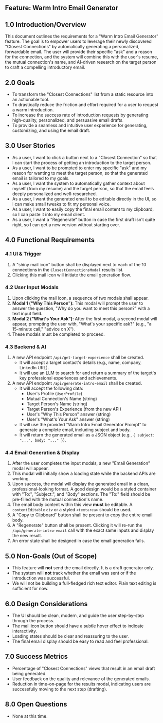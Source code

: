 ## Feature: Warm Intro Email Generator

## 1.0 Introduction/Overview

This document outlines the requirements for a "Warm Intro Email Generator" feature. The goal is to empower users to leverage their newly discovered "Closest Connections" by automatically generating a personalized, forwardable email. The user will provide their specific "ask" and a reason for the connection, and the system will combine this with the user's resume, the mutual connection's name, and AI-driven research on the target person to craft a compelling introductory email.

## 2.0 Goals

-   To transform the "Closest Connections" list from a static resource into an actionable tool.
-   To drastically reduce the friction and effort required for a user to request a warm introduction.
-   To increase the success rate of introduction requests by generating high-quality, personalized, and persuasive email drafts.
-   To provide a seamless and intuitive user experience for generating, customizing, and using the email draft.

## 3.0 User Stories

-   As a user, I want to click a button next to a "Closest Connection" so that I can start the process of getting an introduction to the target person.
-   As a user, I want to be prompted to enter my specific "ask" and my reason for wanting to meet the target person, so that the generated email is tailored to my goals.
-   As a user, I want the system to automatically gather context about myself (from my resume) and the target person, so that the email feels deeply personalized and well-researched.
-   As a user, I want the generated email to be editable directly in the UI, so I can make small tweaks to fit my personal voice.
-   As a user, I want to easily copy the final email content to my clipboard, so I can paste it into my email client.
-   As a user, I want a "Regenerate" button in case the first draft isn't quite right, so I can get a new version without starting over.

## 4.0 Functional Requirements

### 4.1 UI & Trigger

1.  A "shiny mail icon" button shall be displayed next to each of the 10 connections in the `ClosestConnectionsModal` results list.
2.  Clicking this mail icon will initiate the email generation flow.

### 4.2 User Input Modals

1.  Upon clicking the mail icon, a sequence of two modals shall appear.
2.  **Modal 1 ("Why This Person"):** This modal will prompt the user to answer the question, "Why do you want to meet this person?" with a text input field.
3.  **Modal 2 ("What's Your Ask"):** After the first modal, a second modal will appear, prompting the user with, "What's your specific ask?" (e.g., "a 15-minute call," "advice on X").
4.  These modals must be completed to proceed.

### 4.3 Backend & AI
1.  A new API endpoint `/api/get-target-experience` shall be created.
    -   It will accept a target contact's details (e.g., name, company, LinkedIn URL).
    -   It will use an LLM to search for and return a summary of the target's key professional experiences and achievements.
2.  A new API endpoint `/api/generate-intro-email` shall be created.
    -   It will accept the following data:
        -   User's Profile (`UserProfile`)
        -   Mutual Connection's Name (string)
        -   Target Person's Name (string)
        -   Target Person's Experience (from the new API)
        -   User's "Why This Person" answer (string)
        -   User's "What's Your Ask" answer (string)
    -   It will use the provided "Warm Intro Email Generator Prompt" to generate a complete email, including subject and body.
    -   It will return the generated email as a JSON object (e.g., `{ subject: "...", body: "..." }`).

### 4.4 Email Generation & Display

1.  After the user completes the input modals, a new "Email Generation" modal will appear.
2.  This modal will initially show a loading state while the backend APIs are working.
3.  Upon success, the modal will display the generated email in a clean, professional-looking format. A good design would be a styled container with "To:", "Subject:", and "Body" sections. The "To:" field should be pre-filled with the mutual connection's name.
4.  The email body content within this view **must** be editable. A `contentEditable` `div` or a styled `<textarea>` should be used.
5.  A "Copy to Clipboard" button shall be present to copy the entire email body.
6.  A "Regenerate" button shall be present. Clicking it will re-run the `/api/generate-intro-email` call with the exact same inputs and display the new result.
7.  An error state shall be designed in case the email generation fails.

## 5.0 Non-Goals (Out of Scope)

-   This feature will **not** send the email directly. It is a draft generator only.
-   The system will **not** track whether the email was sent or if the introduction was successful.
-   We will not be building a full-fledged rich text editor. Plain text editing is sufficient for now.

## 6.0 Design Considerations

-   The UI should be clean, modern, and guide the user step-by-step through the process.
-   The mail icon button should have a subtle hover effect to indicate interactivity.
-   Loading states should be clear and reassuring to the user.
-   The final email display should be easy to read and feel professional.

## 7.0 Success Metrics

-   Percentage of "Closest Connections" views that result in an email draft being generated.
-   User feedback on the quality and relevance of the generated emails.
-   Reduction in time-on-page for the results modal, indicating users are successfully moving to the next step (drafting).

## 8.0 Open Questions
- None at this time. 